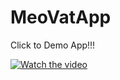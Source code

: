 # MeoVatApp

Click to Demo App!!!

[![Watch the video](https://cdn.computerhoy.com/sites/navi.axelspringer.es/public/media/image/2016/07/181824-que-es-swift.jpg)](https://www.youtube.com/watch?v=6QC-d9xNN2s)
